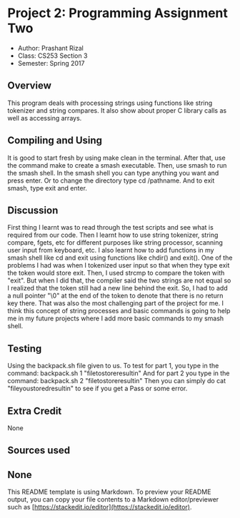 # Project 2: Programming Assignment Two

* Author: Prashant Rizal
* Class: CS253 Section 3
* Semester: Spring 2017

## Overview
This program deals with processing strings using functions like string tokenizer and string compares. It also show about proper C library calls as well as accessing arrays.

## Compiling and Using
It is good to start fresh by using make clean in the terminal. After that,
use the command make to create a smash executable. Then, use smash to run the smash shell.
In the smash shell you can type anything you want and press enter. Or to change the directory 
type cd /pathname. And to exit smash, type exit and enter.

## Discussion

First thing I learnt was to read through the test scripts and see what is required 
from our code. Then I learnt how to use string tokenizer, string compare, fgets, etc
for different purposes like string processor, scanning user input from keyboard, etc. 
I also learnt how to add functions in my smash shell like cd and exit using functions like chdir() 
and exit(). One of the problems I had was when I tokenized user input so that when they type exit the token would 
store exit. Then, I used strcmp to compare the token with "exit". But when I did that, the compiler said the two 
strings are not equal so I realized that the token still had a new line behind the exit. So, I had to 
add a null pointer "\0" at the end of the token to denote that there is no return key there. That was also 
the most challenging part of the project for me. I think this concept of string processes and basic commands is 
going to help me in my future projects where I add more basic commands to my smash shell.

## Testing

Using the backpack.sh file given to us. To test for part 1, you type in the command:
backpack.sh 1 "filetostoreresultin"
And for part 2 you type in the command:
backpack.sh 2 "filetostoreresultin"
Then you can simply do cat "fileyoustoredresultin" to see if you get a Pass or some error.

## Extra Credit

None

## Sources used

None
----------
This README template is using Markdown. To preview your README output, you can copy your file contents to a Markdown editor/previewer such as [https://stackedit.io/editor](https://stackedit.io/editor).
